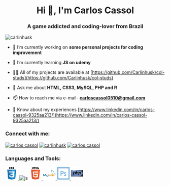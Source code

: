 <h1 align="center">Hi 👋, I'm Carlos Cassol</h1>
<h3 align="center">A game addicted and coding-lover from Brazil</h3>

<p align="left"> <img src="https://komarev.com/ghpvc/?username=carlinhusk&label=Profile%20views&color=0e75b6&style=flat" alt="carlinhusk" /> </p>

- 🔭 I’m currently working on **some personal projects for coding improvement**

- 🌱 I’m currently learning **JS on udemy**

- 👨‍💻 All of my projects are available at [https://github.com/Carlinhusk/col-studs](https://github.com/Carlinhusk/col-studs)

- 💬 Ask me about **HTML, CSS3, MySQL, PHP and R**

- 📫 How to reach me via e-mail- **carloscassol0510@gmail.com**

- 📄 Know about my experiences [https://www.linkedin.com/in/carlos-cassol-9325aa213/](https://www.linkedin.com/in/carlos-cassol-9325aa213/)

<h3 align="left">Connect with me:</h3>
<p align="left">
<a href="https://linkedin.com/in/carlos cassol" target="blank"><img align="center" src="https://raw.githubusercontent.com/rahuldkjain/github-profile-readme-generator/master/src/images/icons/Social/linked-in-alt.svg" alt="carlos cassol" height="30" width="40" /></a>
<a href="https://stackoverflow.com/users/carlinhusk" target="blank"><img align="center" src="https://raw.githubusercontent.com/rahuldkjain/github-profile-readme-generator/master/src/images/icons/Social/stack-overflow.svg" alt="carlinhusk" height="30" width="40" /></a>
<a href="https://instagram.com/carlos.cassol" target="blank"><img align="center" src="https://raw.githubusercontent.com/rahuldkjain/github-profile-readme-generator/master/src/images/icons/Social/instagram.svg" alt="carlos.cassol" height="30" width="40" /></a>
</p>

<h3 align="left">Languages and Tools:</h3>
<p align="left"> 
  
 

  <a href="https://www.w3schools.com/css/" target="_blank" rel="noreferrer"> <img src="https://raw.githubusercontent.com/devicons/devicon/master/icons/css3/css3-original-wordmark.svg" alt="css3" width="40" height="40"/> </a> 
   <a hrfef="https://developer.mozilla.org/pt-BR/docs/Web/JavaScript" target="_blank" rel="noreferrer"><img src="https://cdn.jsdelivr.net/gh/devicons/devicon/icons/javascript/javascript-original.svg" alt="js" width="40" height="40"/> </a>
  <a href="https://www.w3.org/html/" target="_blank" rel="noreferrer"> <img src="https://raw.githubusercontent.com/devicons/devicon/master/icons/html5/html5-original-wordmark.svg" alt="html5" width="40" height="40"/> </a> 
  <a href="https://www.mysql.com/" target="_blank" rel="noreferrer"> <img src="https://raw.githubusercontent.com/devicons/devicon/master/icons/mysql/mysql-original-wordmark.svg" alt="mysql" width="40" height="40"/> </a> 
  <a href="https://www.photoshop.com/en" target="_blank" rel="noreferrer"> <img src="https://raw.githubusercontent.com/devicons/devicon/master/icons/photoshop/photoshop-line.svg" alt="photoshop" width="40" height="40"/> </a> 
  <a href="https://www.php.net" target="_blank" rel="noreferrer"> <img src="https://raw.githubusercontent.com/devicons/devicon/master/icons/php/php-original.svg" alt="php" width="40" height="40"/> </a> </p>


<!---
- 👋 Hi, I’m @Carlinhusk
- 👀 I’m interested in ...
- 🌱 I’m currently learning ...
- 💞️ I’m looking to collaborate on ...
- 📫 How to reach me ...


Carlinhusk/Carlinhusk is a ✨ special ✨ repository because its `README.md` (this file) appears on your GitHub profile.
You can click the Preview link to take a look at your changes.
--->
